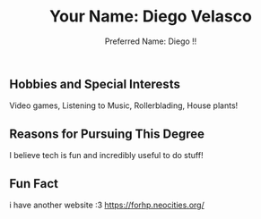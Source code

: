 <!DOCTYPE html>
<html lang="en">
<head>

</head>


<body>
    <div class="container">
        <header class="main-info">
            <h1>Your Name: Diego Velasco</h1>
            <p>Preferred Name: Diego !!</p>
        </header>

<section class="hobbies">
            <h2>Hobbies and Special Interests</h2>
            <p>Video games, Listening to Music, Rollerblading, House plants!</p>
        </section>

<section class="career">
            <h2>Reasons for Pursuing This Degree</h2>
            <p>I believe tech is fun and incredibly useful to do stuff!</p>
        </section>

<section class="fun-fact">
            <h2>Fun Fact</h2>
            <p>i have another website :3 <a href="https://forhp.neocities.org/">https://forhp.neocities.org/ </a></p>
    </section>
</div>
</body>
</html>
